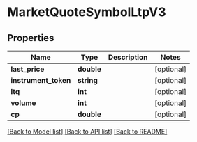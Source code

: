 # MarketQuoteSymbolLtpV3

## Properties
Name | Type | Description | Notes
------------ | ------------- | ------------- | -------------
**last_price** | **double** |  | [optional] 
**instrument_token** | **string** |  | [optional] 
**ltq** | **int** |  | [optional] 
**volume** | **int** |  | [optional] 
**cp** | **double** |  | [optional] 

[[Back to Model list]](../../README.md#documentation-for-models) [[Back to API list]](../../README.md#documentation-for-api-endpoints) [[Back to README]](../../README.md)

